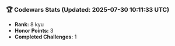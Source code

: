 ### 🏆 Codewars Stats (Updated: 2025-07-30 10:11:33 UTC)

- **Rank:** 8 kyu
- **Honor Points:** 3
- **Completed Challenges:** 1
